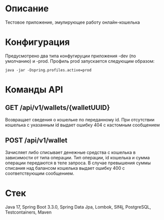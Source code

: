 # Описание
Тестовое приложение, эмулирующее работу онлайн-кошелька
# Конфигурация
Предусмотрено два типа конфугируции приложения -dev (по умолчанию) и -prod. Профиль prod запускается следующим образом: 
```
java -jar -Dspring.profiles.active=prod
```
# Команды API
## GET /api/v1/wallets/{walletUUID}
Возвращает сведения о кошельке по переданному id. При отсутствии кошелька с указанным id выдает ошибку 404 с кастомным сообщением  
## POST /api/v1/wallet
Зачисляет либо списывает денежные средства с кошелька в зависимости от типа операции. Тип операции, id кошелька и сумма операции передаются в теле запроса. В случае превышения суммы списания над балансом кошелька выдает ошибку 400 с соответствующим сообщением.
# Стек
Java 17, Spring Boot 3.3.0, Spring Data Jpa, Lombok, Slf4j, PostgreSQL, Testcontainers, Maven
